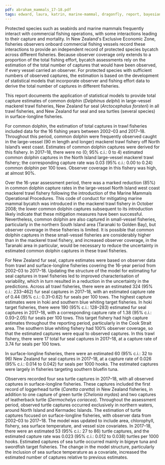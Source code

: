 ```yaml
---
pdf: abraham_mammals_17-18.pdf
tags: edward, laura, katrin, marine-mammal, dragonfly, report, bayesian
---
```


Protected species such as seabirds and marine mammals frequently interact with commercial fishing
operations, with some interactions leading to their capture and mortality. In New Zealand's Exclusive
Economic Zone, fisheries observers onboard commercial fishing vessels record these interactions to
provide an independent record of protected species bycatch across different fisheries. Because observer
coverage only extends to a proportion of the total fishing effort, bycatch assessments rely on the
estimation of the total number of captures that would have been observed, if every vessel carried an
observer. For protected species with sufficient numbers of observed captures, the estimation is based
on the development of statistical models that incorporate observer and fishing effort data to derive the
total number of captures in different fisheries.

This report documents the application of statistical models to provide total capture estimates of common
dolphin (*Delphinus delphi*) in large-vessel mackerel trawl fisheries, New Zealand fur seal (*Arctocephalus
forsteri*) in all trawl fisheries, and New Zealand fur seal and sea turtles (several species) in surface-longline
fisheries.

For common dolphin, the estimation of total captures in trawl fisheries included data for the 16 fishing
years between 2002–03 and 2017–18. Throughout this period, common dolphin were frequently
observed caught in the large-vessel (90 m length and longer) mackerel trawl fishery off North Island’s
west coast. Estimates of common dolphin captures were derived for this fishery. In 2017–18, there
were no (0; 95% c.i.: 0 to 4) estimated common dolphin captures in the North Island large-vessel
mackerel trawl fishery; the corresponding capture rate was 0.03 (95% c.i.: 0.00 to 0.24) common
dolphin per 100 tows. Observer coverage in this fishery was high, at almost 90%.

Over the 16-year assessment period, there was a marked reduction (85%) in common dolphin capture
rates in the large-vessel North Island west coast mackerel trawl fishery following the introduction of
the Marine Mammals Operational Procedures. This code of conduct for mitigating marine mammal
bycatch was introduced in the mackerel trawl fishery in October 2008; the lower common dolphin
captures subsequent to its introduction likely indicate that these mitigation measures have been
successful. Nevertheless, common dolphin are also captured in small-vessel fisheries, particularly in
the northern South Island area (Taranaki to Golden Bay), but observer coverage in these fisheries is
limited. It is possible that common dolphin captures in these small-vessel fisheries are considerably
higher than in the mackerel trawl fishery, and increased observer coverage, in the Taranaki area in
particular, would be necessary to reduce the uncertainty in estimated common dolphin captures in these
trawl fisheries.

For New Zealand fur seal, capture estimates were based on observer data from trawl and surface-longline
fisheries covering the 16-year period from 2002–03 to 2017–18. Updating the structure of the model for
estimating fur seal captures in trawl fisheries led to improved characterisation of variability, which in
turn resulted in a reduction in the uncertainty in the predictions. Across all trawl fisheries, there were an
estimated 324 (95% c.i.: 233–462) fur seal captures in 2017–18, with an estimated capture rate of 0.44
(95% c.i.: 0.31–0.62) fur seals per 100 tows. The highest capture estimates were in hoki and southern
blue whiting target fisheries. In hoki target fisheries, there were 190 (95% c.i.: 128–283) estimated fur
seal captures in 2017–18, with a corresponding capture rate of 1.38 (95% c.i.: 0.93–2.05) fur seals per
100 tows. This target fishery had high capture estimates throughout the reporting period, particularly
in the Cook Strait area. The southern blue whiting fishery had 100% observer coverage, so that the
estimated captures were equal to observed captures. In this trawl fishery, there were 17 total fur seal
captures in 2017–18, at a capture rate of 3.74 fur seals per 100 tows.

In surface-longline fisheries, there were an estimated 60 (95% c.i.: 32 to 96) New Zealand fur seal
captures in 2017–18, at a capture rate of 0.026 (95% c.i.: 0.014 to 0.042) fur seals per 1000 hooks. The
estimated captures were largely in fisheries targeting southern bluefin tuna.

Observers recorded four sea turtle captures in 2017–18, with all observed captures in surface-longline
fisheries. These captures included the first record of loggerhead turtle (*Caretta caretta*) in New Zealand
fisheries, in addition to one capture of green turtle (*Chelonia mydas*) and two captures of leatherback
turtle (*Dermochelys coriacea*). Throughout the assessment period, observed turtle captures occurred
exclusively in northern waters, around North Island and Kermadec Islands. The estimation of turtle
captures focused on surface-longline fisheries, with observer data from 2002–03 to 2017–18. The model
was updated to include area, chlorophyll, fishery, sea surface temperature, and vessel size covariates. In
2017–18, there were an estimated 53 (95% c.i.: 27 to 86) turtle captures, and the estimated capture rate
was 0.023 (95% c.i.: 0.012 to 0.038) turtles per 1000 hooks. Estimated captures of sea turtle occurred
mainly in bigeye tuna and swordfish target fisheries. The change in the model structure, particularly the
inclusion of sea surface temperature as a covariate, increased the estimated number of captures relative
to previous estimates.
